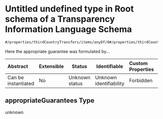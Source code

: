 # Untitled undefined type in Root schema of a Transparency Information Language Schema

```txt
#/properties/thirdCountryTransfers/items/anyOf/0#/properties/thirdCountryTransfers/items/anyOf/0/examples/0/appropriateGuarantees
```

Here the appropriate guarantee was formulated by...


| Abstract            | Extensible | Status         | Identifiable            | Custom Properties | Additional Properties | Access Restrictions | Defined In                                                           |
| :------------------ | ---------- | -------------- | ----------------------- | :---------------- | --------------------- | ------------------- | -------------------------------------------------------------------- |
| Can be instantiated | No         | Unknown status | Unknown identifiability | Forbidden         | Allowed               | none                | [tilt-schema.json\*](../out/tilt-schema.json "open original schema") |

## appropriateGuarantees Type

unknown
